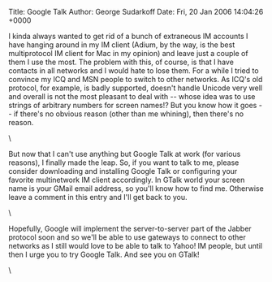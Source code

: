 Title: Google Talk
Author: George Sudarkoff
Date: Fri, 20 Jan 2006 14:04:26 +0000

I kinda always wanted to get rid of a bunch of extraneous IM accounts I
have hanging around in my IM client (Adium, by the way, is the best
multiprotocol IM client for Mac in my opinion) and leave just a couple
of them I use the most. The problem with this, of course, is that I have
contacts in all networks and I would hate to lose them. For a while I
tried to convince my ICQ and MSN people to switch to other networks. As
ICQ's old protocol, for example, is badly supported, doesn't handle
Unicode very well and overall is not the most pleasant to deal with --
whose idea was to use strings of arbitrary numbers for screen names!?
But you know how it goes -- if there's no obvious reason (other than me
whining), then there's no reason.

\

But now that I can't use anything but Google Talk at work (for various
reasons), I finally made the leap. So, if you want to talk to me, please
consider downloading and installing Google Talk or configuring your
favorite multinetwork IM client accordingly. In GTalk world your screen
name is your GMail email address, so you'll know how to find me.
Otherwise leave a comment in this entry and I'll get back to you.

\

Hopefully, Google will implement the server-to-server part of the Jabber
protocol soon and so we'll be able to use gateways to connect to other
networks as I still would love to be able to talk to Yahoo! IM people,
but until then I urge you to try Google Talk. And see you on GTalk!

\


